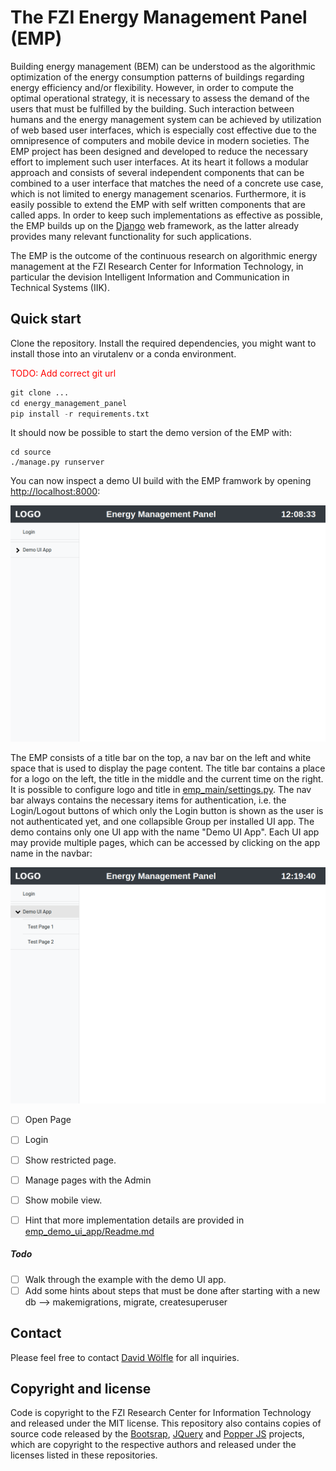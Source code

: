 # The FZI Energy Management Panel (EMP) 

Building energy management (BEM) can be understood as the algorithmic optimization of the energy consumption patterns of buildings regarding energy efficiency and/or flexibility. However, in order to compute the optimal operational strategy, it is necessary to assess the demand of the users that must be fulfilled by the building. Such interaction between humans and the energy management system can be achieved by utilization of web based user interfaces, which is especially cost effective due to the omnipresence of computers and mobile device in modern societies. The EMP project has been designed and developed to reduce the necessary effort to implement such user interfaces. At its heart it follows a modular approach and consists of several independent components that can be combined to a user interface that matches the need of a concrete use case, which is not limited to energy management scenarios. Furthermore, it is easily possible to extend the EMP with self written components that are called apps. In order to keep such implementations as effective as possible, the EMP builds up on the [Django](https://www.djangoproject.com/) web framework, as the latter already provides many relevant functionality for such applications.

The EMP is the outcome of the continuous research on algorithmic energy management at the FZI Research Center for Information Technology, in particular the devision Intelligent Information and Communication in Technical Systems (IIK).

## Quick start

Clone the repository. Install the required dependencies, you might want to install those into an virutalenv or a conda environment.

<span style="color:red">TODO: Add correct git url</span>

```python
git clone ...
cd energy_management_panel
pip install -r requirements.txt
```

It should now be possible to start the demo version of the EMP with:

```
cd source
./manage.py runserver
```

You can now inspect a demo UI build with the EMP framwork by opening [http://localhost:8000](http://localhost:8000):

![emp_demo_main](docs/imgs/emp_demo_main.png)

The EMP consists of a title bar on the top, a nav bar on the left and white space that is used to display the page content. The title bar contains a place for a logo on the left, the title in the middle and the current time on the right. It is possible to configure logo and title in [emp_main/settings.py](source/emp_main/settings.py). The nav bar always contains the necessary items for authentication, i.e. the Login/Logout buttons of which only the Login button is shown as the user is not authenticated yet, and one collapsible Group per installed UI app. The demo contains only one UI  app with the name "Demo UI App". Each UI app may provide multiple pages, which can be accessed by clicking on the app name in the navbar:

![emp_demo_demo_ui_app_pages](docs/imgs/emp_demo_demo_ui_app_pages.png)

* [ ] Open Page
* [ ] Login
* [ ] Show restricted page.
* [ ] Manage pages with the Admin
* [ ] Show mobile view.
* [ ] Hint that more implementation details are provided in  [emp_demo_ui_app/Readme.md](source/emp_demo_ui_app/Readme.md) 



##### Todo

* [ ] Walk through the example with the demo UI app.
* [ ] Add some hints about steps that must be done after starting with a new db --> makemigrations, migrate, createsuperuser

## Contact

Please feel free to contact [David Wölfle](https://www.fzi.de/en/about-us/organisation/detail/address/david-woelfle/) for all inquiries.

## Copyright and license

Code is copyright to the FZI Research Center for Information Technology and released under the MIT license. This repository also contains copies of source code released by the [Bootsrap](https://github.com/twbs/bootstrap),  [JQuery](https://github.com/jquery/jquery) and [Popper JS](https://github.com/popperjs/popper-core) projects, which are copyright to the respective authors and released under the licenses listed in these repositories. 